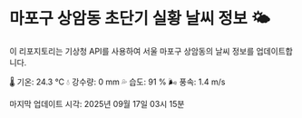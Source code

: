 
# 마포구 상암동 초단기 실황 날씨 정보 🌤️

이 리포지토리는 기상청 API를 사용하여 서울 마포구 상암동의 날씨 정보를 업데이트합니다. 

🌡️ 기온: 24.3 ℃
💧 강수량: 0 mm
💦 습도: 91 %
🌬️ 풍속: 1.4 m/s

마지막 업데이트 시각: 2025년 09월 17일 03시 15분    
